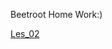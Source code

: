 Beetroot Home Work:)

<a href="https://nazar-melnychenko.github.io/beetroot/Les_02/index.html">Les_02</a>